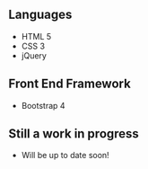 Languages
--------
- HTML 5
- CSS 3
- jQuery

Front End Framework 
--------
- Bootstrap 4

Still a work in progress 
--------
- Will be up to date soon!



